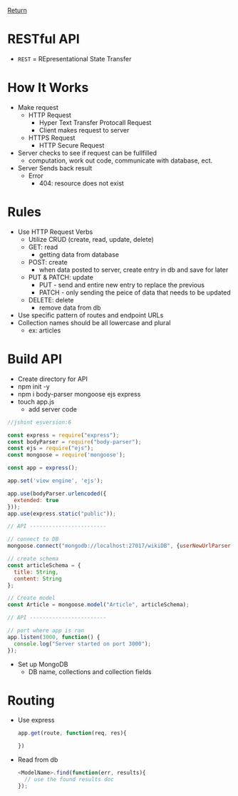 [Return](../../README.md)

# RESTful API

- `REST` = REpresentational State Transfer

# How It Works

- Make request
  - HTTP Request
    - Hyper Text Transfer Protocall Request
    - Client makes request to server
  - HTTPS Request
    - HTTP Secure Request
- Server checks to see if request can be fullfilled
  - computation, work out code, communicate with database, ect.
- Server Sends back result
  - Error
    - 404: resource does not exist

# Rules

- Use HTTP Request Verbs
  - Utilize CRUD (create, read, update, delete)
  - GET: read
    - getting data from database
  - POST: create
    - when data posted to server, create entry in db and save for later
  - PUT & PATCH: update
    - PUT - send and entire new entry to replace the previous
    - PATCH - only sending the peice of data that needs to be updated
  - DELETE: delete
    - remove data from db
- Use specific pattern of routes and endpoint URLs
- Collection names should be all lowercase and plural
  - ex: articles

# Build API

- Create directory for API
- npm init -y
- npm i body-parser mongoose ejs express
- touch app.js
  - add server code

```JavaScript
//jshint esversion:6

const express = require("express");
const bodyParser = require("body-parser");
const ejs = require("ejs");
const mongoose = require('mongoose');

const app = express();

app.set('view engine', 'ejs');

app.use(bodyParser.urlencoded({
  extended: true
}));
app.use(express.static("public"));

// API ------------------------

// connect to DB
mongoose.connect("mongodb://localhost:27017/wikiDB", {userNewUrlParser: true});

// create schema
const articleSchema = {
  title: String,
  content: String
};

// Create model
const Article = mongoose.model("Article", articleSchema);

// API ------------------------

// port where app is ran
app.listen(3000, function() {
  console.log("Server started on port 3000");
});
```

- Set up MongoDB
  - DB name, collections and collection fields

# Routing

- Use express

  ```JavaScript
  app.get(route, function(req, res){

  })
  ```

- Read from db

  ```JavaScript
  <ModelName>.find(function(err, results){
    // use the found results doc
  });
  ```
